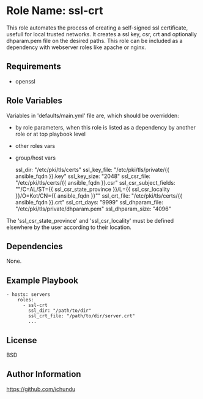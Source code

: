 Role Name: ssl-crt
=========

This role automates the process of creating a self-signed ssl certificate, usefull for local trusted networks. It creates a ssl key, csr, crt and optionally dhparam.pem file on the desired paths. This role can be included as a dependency with webserver roles like apache or nginx.

Requirements
------------

- openssl

Role Variables
--------------

Variables in 'defaults/main.yml' file are, which should be overridden:
- by role parameters, when this role is listed as a dependency by another role or at top playbook level
- other roles vars
- group/host vars

	ssl_dir: "/etc/pki/tls/certs"
	ssl_key_file: "/etc/pki/tls/private/{{ ansible_fqdn }}.key"
	ssl_key_size: "2048"
	ssl_csr_file: "/etc/pki/tls/certs/{{ ansible_fqdn }}.csr"
	ssl_csr_subject_fields: "\"/C=AL/ST={{ ssl_csr_state_province }}/L={{ ssl_csr_locality }}/O=Kot/CN={{ ansible_fqdn }}\""
	ssl_crt_file: "/etc/pki/tls/certs/{{ ansible_fqdn }}.crt"
	ssl_crt_days: "9999"
	ssl_dhparam_file: "/etc/pki/tls/private/dhparam.pem"
	ssl_dhparam_size: "4096"

The 'ssl_csr_state_province' and 'ssl_csr_locality' must be defined elsewhere by the user according to their location.

Dependencies
------------

None.

Example Playbook
----------------

	- hosts: servers
	    roles:
	      - ssl-crt
	        ssl_dir: "/path/to/dir"
	        ssl_crt_file: "/path/to/dir/server.crt"
	        ...

License
-------

BSD

Author Information
------------------

https://github.com/ichundu

